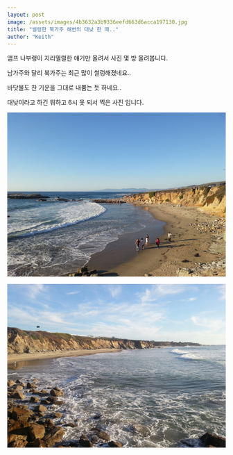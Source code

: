 ```yaml
---
layout: post
image: /assets/images/4b3632a3b9336eefd663d6acca197130.jpg
title: "썰렁한 북가주 해변의 대낮 한 때.."
author: "Keith"
---
```



앰프 나부랭이 지리멸렬한 얘기만 올려서 사진 몇 방 올려봅니다.




남가주와 달리 북가주는 최근 많이 썰렁해졌네요..




바닷물도 찬 기운을 그대로 내뿜는 듯 하네요..




대낮이라고 하긴 뭐하고 6시 못 되서 찍은 사진 입니다.






![image](/assets/images/4b3632a3b9336eefd663d6acca197130.jpg)



![image](/assets/images/57d9678447a6b97f352d187ec8602655.jpg)





